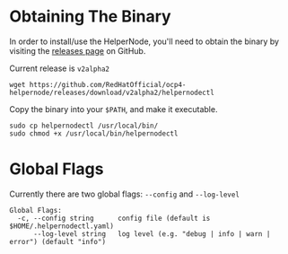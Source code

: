 # Obtaining The Binary

In order to install/use the HelperNode, you'll need to obtain the binary by visiting the [releases page](https://github.com/RedHatOfficial/ocp4-helpernode/releases) on GitHub.

Current release is `v2alpha2`

```shell
wget https://github.com/RedHatOfficial/ocp4-helpernode/releases/download/v2alpha2/helpernodectl
```

Copy the binary into your `$PATH`, and make it executable.

```shell
sudo cp helpernodectl /usr/local/bin/
sudo chmod +x /usr/local/bin/helpernodectl
```

# Global Flags

Currently there are two global flags: `--config` and `--log-level`

```shell
Global Flags:
  -c, --config string      config file (default is $HOME/.helpernodectl.yaml)
      --log-level string   log level (e.g. "debug | info | warn | error") (default "info")
```
